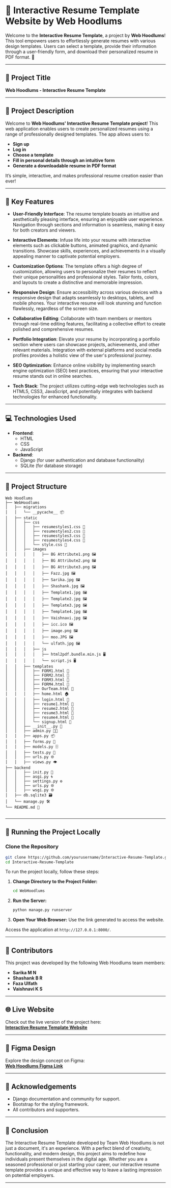 # 💼 Interactive Resume Template Website by Web Hoodlums

Welcome to the **Interactive Resume Template**, a project by **Web Hoodlums**! This tool empowers users to effortlessly generate resumes with various design templates. Users can select a template, provide their information through a user-friendly form, and download their personalized resume in PDF format. 🎉

---

## 📛 Project Title


**Web Hoodlums - Interactive Resume Template**

---

## 📄 Project Description

Welcome to **Web Hoodlums' Interactive Resume Template project**! This web application enables users to create personalized resumes using a range of professionally designed templates. The app allows users to:

- **Sign up**
- **Log in**
- **Choose a template**
- **Fill in personal details through an intuitive form**
- **Generate a downloadable resume in PDF format**

It’s simple, interactive, and makes professional resume creation easier than ever!

---

## 🌟 Key Features

- **User-Friendly Interface**: The resume template boasts an intuitive and aesthetically pleasing interface, ensuring an enjoyable user experience. Navigation through sections and information is seamless, making it easy for both creators and viewers.

- **Interactive Elements**: Infuse life into your resume with interactive elements such as clickable buttons, animated graphics, and dynamic transitions. Showcase skills, experiences, and achievements in a visually appealing manner to captivate potential employers.

- **Customization Options**: The template offers a high degree of customization, allowing users to personalize their resumes to reflect their unique personalities and professional styles. Tailor fonts, colors, and layouts to create a distinctive and memorable impression.

- **Responsive Design**: Ensure accessibility across various devices with a responsive design that adapts seamlessly to desktops, tablets, and mobile phones. Your interactive resume will look stunning and function flawlessly, regardless of the screen size.

- **Collaborative Editing**: Collaborate with team members or mentors through real-time editing features, facilitating a collective effort to create polished and comprehensive resumes.

- **Portfolio Integration**: Elevate your resume by incorporating a portfolio section where users can showcase projects, achievements, and other relevant materials. Integration with external platforms and social media profiles provides a holistic view of the user's professional journey.

- **SEO Optimization**: Enhance online visibility by implementing search engine optimization (SEO) best practices, ensuring that your interactive resume stands out in online searches.

- **Tech Stack**: The project utilizes cutting-edge web technologies such as HTML5, CSS3, JavaScript, and potentially integrates with backend technologies for enhanced functionality.

---

## 💻 Technologies Used

- **Frontend**:  
  - HTML  
  - CSS  
  - JavaScript
- **Backend**:  
  - Django (for user authentication and database functionality)
  - SQLite (for database storage)

---

## 📂 Project Structure

```
Web Hoodlums
├── WebHoodlums
│   ├── migrations
│   │   └── __pycache__ 📦
│   ├── static
│   │   ├── css
│   │   │   ├── resumestyles1.css 🎨
│   │   │   ├── resumestyles2.css 🎨
│   │   │   ├── resumestyles3.css 🎨
│   │   │   ├── resumestyles4.css 🎨
│   │   │   └── style.css 🎨
│   │   ├── images
│   │   │   │   ├── BG Attribute1.png 🖼️
│   │   │   │   ├── BG Attribute2.png 🖼️
│   │   │   │   ├── BG Attribute3.png 🖼️
│   │   │   │   ├── Fazz.jpg 🖼️
│   │   │   │   ├── Sarika.jpg 🖼️
│   │   │   │   ├── Shashank.jpg 🖼️
│   │   │   │   ├── Template1.jpg 🖼️
│   │   │   │   ├── Template2.jpg 🖼️
│   │   │   │   ├── Template3.jpg 🖼️
│   │   │   │   ├── Template4.jpg 🖼️
│   │   │   │   ├── Vaishnavi.jpg 🖼️
│   │   │   │   ├── icc.ico 🖼️
│   │   │   │   ├── image.png 🖼️
│   │   │   │   ├── moo.JPG 🖼️
│   │   │   │   └── ulfath.jpg 🖼️
│   │   │   ├── js
│   │   │   │   ├── html2pdf.bundle.min.js 🖥
│   │   │   │   └── script.js 🖥
│   │   ├── templates
│   │   │   ├── FORM1.html 📄
│   │   │   ├── FORM2.html 📄
│   │   │   ├── FORM3.html 📄
│   │   │   ├── FORM4.html 📄
│   │   │   ├── OurTeam.html 👥
│   │   │   ├── home.html 🏠
│   │   │   ├── login.html 🔐
│   │   │   ├── resume1.html 📄
│   │   │   ├── resume2.html 📄
│   │   │   ├── resume3.html 📄
│   │   │   ├── resume4.html 📄
│   │   │   └── signup.html 📝
│   │   ├── __init__.py 🐍
│   │   ├── admin.py 🧑‍💼
│   │   ├── apps.py 📦
│   │   ├── forms.py 📝
│   │   ├── models.py 🗄
│   │   ├── tests.py 🧪
│   │   ├── urls.py 🌐
│   │   ├── views.py 👁️
├── backend
│   │   ├── init.py 🐍
│   │   ├── asgi.py 🌀
│   │   ├── settings.py ⚙️
│   │   ├── urls.py 🌐
│   │   ├── wsgi.py 🌐
│   ├── db.sqlite3 🗃️
│   └── manage.py 🛠️
└── README.md 📜
    
```

---

## 🚀 Running the Project Locally

### Clone the Repository

```bash
git clone https://github.com/yourusername/Interactive-Resume-Template.git
cd Interactive-Resume-Template
```

To run the project locally, follow these steps:

1. **Change Directory to the Project Folder:**
   ```bash
   cd WebHoodlums
   ```

2. **Run the Server:**
   ```bash
   python manage.py runserver
   ```

3. **Open Your Web Browser:**
   Use the link generated to access the website.

Access the application at `http://127.0.0.1:8000/`.

---


## 👥 Contributors

This project was developed by the following Web Hoodlums team members:

- **Sarika M N**  
- **Shashank B R**  
- **Faza Ulfath**  
- **Vaishnavi K S**

---

## 🌐 Live Website

Check out the live version of the project here:  
**[Interactive Resume Template Website](https://Sarika.pythonanywhere.com)**

---

## 🎨 Figma Design

Explore the design concept on Figma:  
**[Web Hoodlums Figma Link](https://www.figma.com/file/cAg7gS0MNrUL9awMRhadcs/Web-Hoodlums?type=design&node-id=0%3A1&mode=design&t=TKQRdtVuObXONTle-1)**

---

## 🙏 Acknowledgements

- Django documentation and community for support.
- Bootstrap for the styling framework.
- All contributors and supporters.

---

## 📝 Conclusion

The Interactive Resume Template developed by Team Web Hoodlums is not just a document, it's an experience. With a perfect blend of creativity, functionality, and modern design, this project aims to redefine how individuals present themselves in the digital age. Whether you are a seasoned professional or just starting your career, our interactive resume template provides a unique and effective way to leave a lasting impression on potential employers.

---
